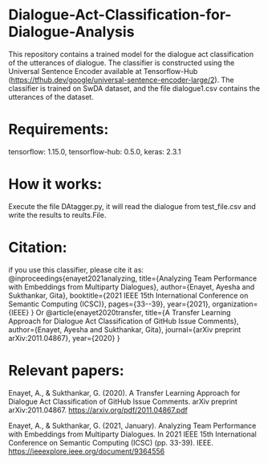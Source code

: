 # Dialogue-Act-Classification-for-Dialogue-Analysis
This repository contains a trained model for the dialogue act classification of the utterances of dialogue. The classifier is constructed using the Universal Sentence Encoder available at Tensorflow-Hub (https://tfhub.dev/google/universal-sentence-encoder-large/2). The classifier is trained on SwDA dataset, and the file dialogue1.csv contains the utterances of the dataset. 
# Requirements:
  tensorflow: 1.15.0,
  tensorflow-hub: 0.5.0,
  keras: 2.3.1
# How it works:
Execute the file DAtagger.py, it will read the dialogue from test_file.csv and write the results to reults.File.
# Citation:
if you use this classifier, please cite it as:
@inproceedings{enayet2021analyzing,
  title={Analyzing Team Performance with Embeddings from Multiparty Dialogues},
  author={Enayet, Ayesha and Sukthankar, Gita},
  booktitle={2021 IEEE 15th International Conference on Semantic Computing (ICSC)},
  pages={33--39},
  year={2021},
  organization={IEEE}
}
Or
@article{enayet2020transfer,
  title={A Transfer Learning Approach for Dialogue Act Classification of GitHub Issue Comments},
  author={Enayet, Ayesha and Sukthankar, Gita},
  journal={arXiv preprint arXiv:2011.04867},
  year={2020}
}
# Relevant papers:
  Enayet, A., & Sukthankar, G. (2020). A Transfer Learning Approach for Dialogue Act Classification of GitHub Issue Comments. arXiv preprint arXiv:2011.04867.
  https://arxiv.org/pdf/2011.04867.pdf
  
 Enayet, A., & Sukthankar, G. (2021, January). Analyzing Team Performance with Embeddings from Multiparty Dialogues. In 2021 IEEE 15th International Conference on Semantic Computing (ICSC) (pp. 33-39). IEEE.
 https://ieeexplore.ieee.org/document/9364556
